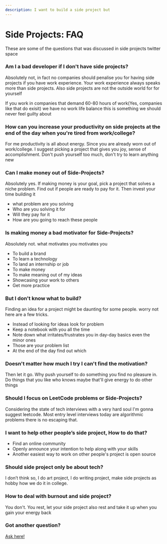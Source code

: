 ```yaml
---
description: I want to build a side project but
---
```


# Side Projects: FAQ

These are some of the questions that was discussed in side projects twitter space&#x20;

### Am I a bad developer if I don't have side projects?

Absolutely not, in fact no companies should penalise you for having side projects if you have work experience. Your work experience always speaks more than side projects. Also side projects are not the outside world for for yourself

If you work in companies that demand 60-80 hours of work(Yes, companies like that do exisit) we have no work life balance this is something we should never feel guilty about

### **How can you increase your productivity on side projects at the end of the day when you're tired from work/college?**

For me productivity is all about energy. Since you are already worn out of work/college. I suggest picking a project that gives you joy, sense of accomplishment. Don't push yourself too much, don't try to learn anything new

### Can I make money out of Side-Projects?

Absolutely yes. If making money is your goal, pick a project that solves a niche problem. Find out if people are ready to pay for it. Then invest your time building it

* what problem are you solving&#x20;
* Who are you solving it for
* Will they pay for it
* How are you going to reach these people&#x20;

### Is making money a bad motivator for Side-Projects?

Absolutely not. what motivates you motivates you

* To build a brand&#x20;
* To learn a technology
* To land an internship or job
* To make money
* To make meaning out of my ideas
* Showcasing your work to others
* Get more practice

### But I don't know what to build?

Finding an idea for a project might be daunting for some people. worry not here are a few tricks.&#x20;

* Instead of looking for ideas look for problem
* Keep a notebook with you all the time
* Note down what irritates/frustrates you in day-day basics even the minor ones
* Those are your problem list
* At the end of the day find out which&#x20;

### Doesn't matter how much I try I can't find the motivation?

Then let it go. Why push yourself to do something you find no pleasure in. Do things that you like who knows maybe that'll give energy to do other things

### Should I focus on LeetCode problems or Side-Projects?

Considering the state of tech interviews with a very hard soul I'm gonna suggest leetcode. Most entry level interviews today are algorithmic problems there is no escaping that.

### **I want to help other people’s side project, How to do that?**

* Find an online community&#x20;
* Openly announce your intention to help along with your skills
* Another easiest way to work on other people's project is open source

### Should side project only be about tech?

I don’t think so, I do art project, I do writing project, make side projects as hobby how we do it in college.

### How to deal with burnout and side project?

You don't. You rest, let your side project also rest and take it up when you gain your energy back

### Got another question?

[Ask here!](../about-me-1/my-links.md)
